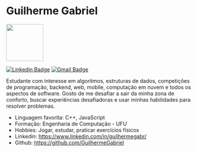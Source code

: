 # Guilherme Gabriel


<img src="https://avatars.githubusercontent.com/u/24783896?v=4" width="100"/>

[![Linkedin Badge](https://img.shields.io/badge/-Guilherme%20Gabriel-00875f?style=flat-square&logo=Linkedin&logoColor=white&link=https://www.linkedin.com/in/guilhermegabr/)](https://www.linkedin.com/in/guilhermegabr/) 
[![Gmail Badge](https://img.shields.io/badge/-guilhermegf005@gmail.com-00875f?style=flat-square&logo=Gmail&logoColor=white&link=mailto:guilhermegf005@gmail.com)](mailto:guilhermegf005@gmail.com)


Estudante com interesse em algoritmos, estruturas de dados, competições de programação, backend, web, mobile, computação em nuvem e todos os aspectos de software. Gosto de me desafiar a sair da minha zona de conforto, buscar experiências desafiadoras e usar minhas habilidades para resolver problemas.

- Linguagem favorita: C++, JavaScript
- Formação: Engenharia de Computação - UFU
- Hobbies: Jogar, estudar, praticar exercícios físicos
- Linkedin: https://www.linkedin.com/in/guilhermegabr/
- Github: https://github.com/GuilhermeGabriel